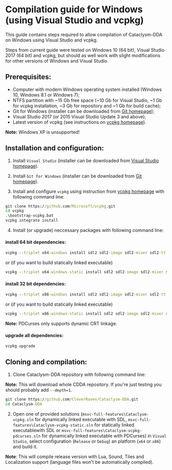 # Compilation guide for Windows (using Visual Studio and vcpkg)

This guide contains steps required to allow compilation of Cataclysm-DDA on Windows using Visual Studio and vcpkg.

Steps from current guide were tested on Windows 10 (64 bit), Visual Studio 2017 (64 bit) and vcpkg, but should as well work with slight modifications for other versions of Windows and Visual Studio.

## Prerequisites:

* Computer with modern Windows operating system installed (Windows 10, Windows 8.1 or Windows 7);
* NTFS partition with ~15 Gb free space (~10 Gb for Visual Studio, ~1 Gb for vcpkg installation, ~3 Gb for repository and ~1 Gb for build cache);
* Git for Windows (installer can be downloaded from [Git homepage](https://git-scm.com/));
* Visual Studio 2017 (or 2015 Visual Studio Update 3 and above);
* Latest version of vcpkg (see instructions on [vcpkg homepage](https://github.com/Microsoft/vcpkg)).

**Note:** Windows XP is unsupported!

## Installation and configuration:

1. Install `Visual Studio` (installer can be downloaded from [Visual Studio homepage](https://visualstudio.microsoft.com/)).

2. Install `Git for Windows` (installer can be downloaded from [Git homepage](https://git-scm.com/)).

3. Install and configure `vcpkg` using instruction from [vcpkg homepage](https://github.com/Microsoft/vcpkg/blob/master/README.md#quick-start) with following command line:

```cmd
git clone https://github.com/Microsoft/vcpkg.git
cd vcpkg
.\bootstrap-vcpkg.bat
vcpkg integrate install
```

4. Install (or upgrade) neccessary packages with following command line:

#### install 64 bit dependencies:

```cmd
vcpkg --triplet x64-windows install sdl2 sdl2-image sdl2-mixer sdl2-ttf gettext lua pdcurses
```

or (if you want to build statically linked executable)

```cmd
vcpkg --triplet x64-windows-static install sdl2 sdl2-image sdl2-mixer sdl2-ttf gettext lua
```


#### install 32 bit dependencies:

```cmd
vcpkg --triplet x86-windows install sdl2 sdl2-image sdl2-mixer sdl2-ttf gettext lua pdcurses
```

or (if you want to build statically linked executable)

```cmd
vcpkg --triplet x86-windows-static install sdl2 sdl2-image sdl2-mixer sdl2-ttf gettext lua
```

**Note:** PDCurses only supports dynamic CRT linkage.

#### upgrade all dependencies:

```cmd
vcpkg upgrade
```

## Cloning and compilation:

1. Clone Cataclysm-DDA repository with following command line:

**Note:** This will download whole CDDA repository. If you're just testing you should probably add `--depth=1`.

```cmd
git clone https://github.com/CleverRaven/Cataclysm-DDA.git
cd Cataclysm-DDA
```

2. Open one of provided solutions (`msvc-full-features\Cataclysm-vcpkg.sln` for dynamically linked executable with SDL, `msvc-full-features\Cataclysm-vcpkg-static.sln` for statically linked executablewith SDL or `msvc-full-features\Cataclysm-vcpkg-pdcurses.sln` for dynamically linked executable with PDCurses) in `Visual Studio`, select configuration (`Release` or `Debug`) an platform (`x64` or `x86`) and build it.

**Note**: This will compile release version with Lua, Sound, Tiles and Localization support (language files won't be automatically compiled).
